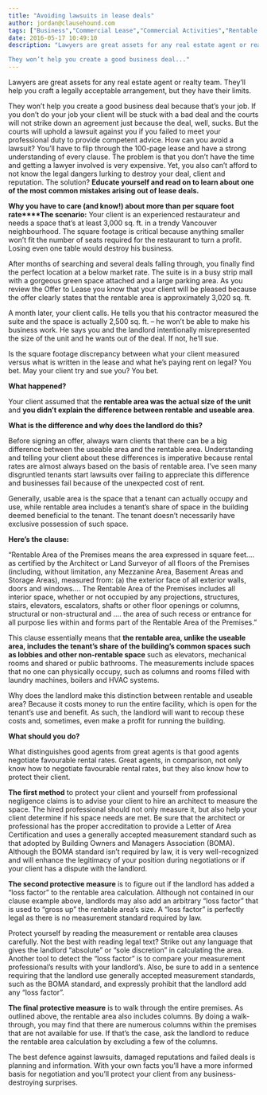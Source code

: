 ```yaml
---
title: "Avoiding lawsuits in lease deals"
author: jordan@clausehound.com
tags: ["Business","Commercial Lease","Commercial Activities","Rentable Area","Useable Area","Natalka"]
date: 2016-05-17 10:49:10
description: "Lawyers are great assets for any real estate agent or realty team. They’ll help you craft a legally acceptable arrangement, but they have their limits.

They won’t help you create a good business deal..."
---
```


Lawyers are great assets for any real estate agent or realty team. They’ll help you craft a legally acceptable arrangement, but they have their limits.

They won’t help you create a good business deal because that’s your job. If you don’t do your job your client will be stuck with a bad deal and the courts will not strike down an agreement just because the deal, well, sucks. But the courts will uphold a lawsuit against you if you failed to meet your professional duty to provide competent advice.
How can you avoid a lawsuit? You’ll have to flip through the 100-page lease and have a strong understanding of every clause. The problem is that you don’t have the time and getting a lawyer involved is very expensive. Yet, you also can’t afford to not know the legal dangers lurking to destroy your deal, client and reputation. The solution? **Educate yourself and read on to learn about one of the most common mistakes arising out of lease deals.**

 

**Why you have to care (and know!) about more than per square foot rate****The scenario:** Your client is an experienced restaurateur and needs a space that’s at least 3,000 sq. ft. in a trendy Vancouver neighbourhood. The square footage is critical because anything smaller won’t fit the number of seats required for the restaurant to turn a profit. Losing even one table would destroy his business.

After months of searching and several deals falling through, you finally find the perfect location at a below market rate. The suite is in a busy strip mall with a gorgeous green space attached and a large parking area. As you review the Offer to Lease you know that your client will be pleased because the offer clearly states that the rentable area is approximately 3,020 sq. ft.

A month later, your client calls. He tells you that his contractor measured the suite and the space is actually 2,500 sq. ft. – he won’t be able to make his business work. He says you and the landlord intentionally misrepresented the size of the unit and he wants out of the deal. If not, he’ll sue.

Is the square footage discrepancy between what your client measured versus what is written in the lease and what he’s paying rent on legal? You bet. May your client try and sue you? You bet.

 

**What happened?**

Your client assumed that the **rentable area was the actual size of the unit** and **you didn’t explain the difference between rentable and useable area**.

 

**What is the difference and why does the landlord do this?**

Before signing an offer, always warn clients that there can be a big difference between the useable area and the rentable area. Understanding and telling your client about these differences is imperative because rental rates are almost always based on the basis of rentable area. I’ve seen many disgruntled tenants start lawsuits over failing to appreciate this difference and businesses fail because of the unexpected cost of rent.

Generally, usable area is the space that a tenant can actually occupy and use, while rentable area includes a tenant’s share of space in the building deemed beneficial to the tenant. The tenant doesn’t necessarily have exclusive possession of such space.

**Here’s the clause:**

“Rentable Area of the Premises means the area expressed in square feet…. as certified by the Architect or Land Surveyor of all floors of the Premises (including, without limitation, any Mezzanine Area, Basement Areas and Storage Areas), measured from: (a) the exterior face of all exterior walls, doors and windows…. The Rentable Area of the Premises includes all interior space, whether or not occupied by any projections, structures, stairs, elevators, escalators, shafts or other floor openings or columns, structural or non-structural and …. the area of such recess or entrance for all purpose lies within and forms part of the Rentable Area of the Premises.”

This clause essentially means that **the rentable area, unlike the useable area, includes the tenant’s share of the building’s common spaces such as lobbies and other non-rentable space** such as elevators, mechanical rooms and shared or public bathrooms. The measurements include spaces that no one can physically occupy, such as columns and rooms filled with laundry machines, boilers and HVAC systems.

Why does the landlord make this distinction between rentable and useable area? Because it costs money to run the entire facility, which is open for the tenant’s use and benefit. As such, the landlord will want to recoup these costs and, sometimes, even make a profit for running the building.

 

**What should you do?**

What distinguishes good agents from great agents is that good agents negotiate favourable rental rates. Great agents, in comparison, not only know how to negotiate favourable rental rates, but they also know how to protect their client.

**The first method** to protect your client and yourself from professional negligence claims is to advise your client to hire an architect to measure the space. The hired professional should not only measure it, but also help your client determine if his space needs are met. Be sure that the architect or professional has the proper accreditation to provide a Letter of Area Certification and uses a generally accepted measurement standard such as that adopted by Building Owners and Managers Association (BOMA). Although the BOMA standard isn’t required by law, it is very well-recognized and will enhance the legitimacy of your position during negotiations or if your client has a dispute with the landlord.

**The second protective measure** is to figure out if the landlord has added a “loss factor” to the rentable area calculation. Although not contained in our clause example above, landlords may also add an arbitrary “loss factor” that is used to “gross up” the rentable area’s size. A “loss factor” is perfectly legal as there is no measurement standard required by law.

Protect yourself by reading the measurement or rentable area clauses carefully. Not the best with reading legal text? Strike out any language that gives the landlord “absolute” or “sole discretion” in calculating the area. Another tool to detect the “loss factor” is to compare your measurement professional’s results with your landlord’s. Also, be sure to add in a sentence requiring that the landlord use generally accepted measurement standards, such as the BOMA standard, and expressly prohibit that the landlord add any “loss factor”.

**The final protective measure** is to walk through the entire premises. As outlined above, the rentable area also includes columns. By doing a walk-through, you may find that there are numerous columns within the premises that are not available for use. If that’s the case, ask the landlord to reduce the rentable area calculation by excluding a few of the columns.

The best defence against lawsuits, damaged reputations and failed deals is planning and information. With your own facts you’ll have a more informed basis for negotiation and you’ll protect your client from any business-destroying surprises.
